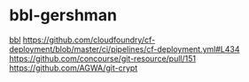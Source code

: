 # bbl-gershman

[bbl](https://github.com/cloudfoundry/bosh-bootloader)
https://github.com/cloudfoundry/cf-deployment/blob/master/ci/pipelines/cf-deployment.yml#L434
https://github.com/concourse/git-resource/pull/151
https://github.com/AGWA/git-crypt
